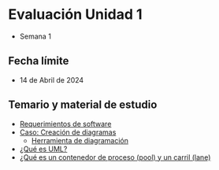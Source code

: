 # Evaluación Unidad 1
* Semana 1

## Fecha límite
* 14 de Abril de 2024

## Temario y material de estudio
* [Requerimientos de software](https://www.aiepvirtual.cl/bbcswebdav/pid-10054398-dt-content-rid-133780072_1/xid-133780072_1)
* [Caso: Creación de diagramas](https://www.aiepvirtual.cl/bbcswebdav/pid-10054398-dt-content-rid-133790744_1/xid-133790744_1)
  * [Herramienta de diagramación](http://dia-installer.de/index.html.es)
* [¿Qué es UML?](https://www.youtube.com/watch?v=qFipc9bPwHw.%C2%A0)
* [¿Qué es un contenedor de proceso (pool) y un carril (lane)](https://www.youtube.com/watch?v=ZGk7jBueAog.)
